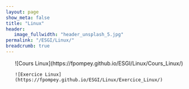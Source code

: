 ```yaml
---
layout: page
show_meta: false
title: "Linux"
header:
   image_fullwidth: "header_unsplash_5.jpg"
permalink: "/ESGI/Linux/"
breadcrumb: true
---
```

<ul>
    ![Cours Linux](https://fpompey.github.io/ESGI/Linux/Cours_Linux/)

    ![Exercice Linux](https://fpompey.github.io/ESGI/Linux/Exercice_Linux/)
</ul>
